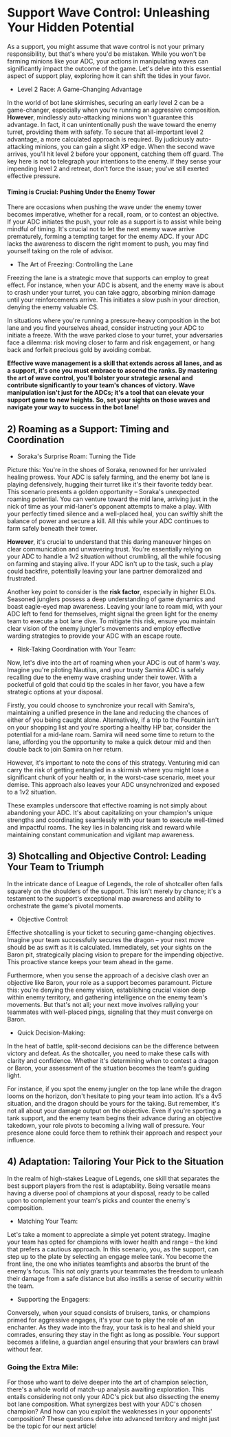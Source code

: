 # Support Wave Control: Unleashing Your Hidden Potential

As a support, you might assume that wave control is not your primary responsibility, but that's where you'd be mistaken. While you won't be farming minions like your ADC, your actions in manipulating waves can significantly impact the outcome of the game. Let's delve into this essential aspect of support play, exploring how it can shift the tides in your favor.
- Level 2 Race: A Game-Changing Advantage

In the world of bot lane skirmishes, securing an early level 2 can be a game-changer, especially when you're running an aggressive composition. **However**, mindlessly auto-attacking minions won't guarantee this advantage. In fact, it can unintentionally push the wave toward the enemy turret, providing them with safety. To secure that all-important level 2 advantage, a more calculated approach is required. By judiciously auto-attacking minions, you can gain a slight XP edge. When the second wave arrives, you'll hit level 2 before your opponent, catching them off guard. The key here is not to telegraph your intentions to the enemy. If they sense your impending level 2 and retreat, don't force the issue; you've still exerted effective pressure.

#### Timing is Crucial: Pushing Under the Enemy Tower


There are occasions when pushing the wave under the enemy tower becomes imperative, whether for a recall, roam, or to contest an objective. If your ADC initiates the push, your role as a support is to assist while being mindful of timing. It's crucial not to let the next enemy wave arrive prematurely, forming a tempting target for the enemy ADC. If your ADC lacks the awareness to discern the right moment to push, you may find yourself taking on the role of advisor.

- The Art of Freezing: Controlling the Lane

Freezing the lane is a strategic move that supports can employ to great effect. For instance, when your ADC is absent, and the enemy wave is about to crash under your turret, you can take aggro, absorbing minion damage until your reinforcements arrive. This initiates a slow push in your direction, denying the enemy valuable CS.

In situations where you're running a pressure-heavy composition in the bot lane and you find yourselves ahead, consider instructing your ADC to initiate a freeze. With the wave parked close to your turret, your adversaries face a dilemma: risk moving closer to farm and risk engagement, or hang back and forfeit precious gold by avoiding combat.

**Effective wave management is a skill that extends across all lanes, and as a support, it's one you must embrace to ascend the ranks. By mastering the art of wave control, you'll bolster your strategic arsenal and contribute significantly to your team's chances of victory. Wave manipulation isn't just for the ADCs; it's a tool that can elevate your support game to new heights. So, set your sights on those waves and navigate your way to success in the bot lane!**


## 2) Roaming as a Support: Timing and Coordination
- Soraka's Surprise Roam: Turning the Tide

Picture this: You're in the shoes of Soraka, renowned for her unrivaled healing prowess. Your ADC is safely farming, and the enemy bot lane is playing defensively, hugging their turret like it's their favorite teddy bear. This scenario presents a golden opportunity – Soraka's unexpected roaming potential. You can venture toward the mid lane, arriving just in the nick of time as your mid-laner's opponent attempts to make a play. With your perfectly timed silence and a well-placed heal, you can swiftly shift the balance of power and secure a kill. All this while your ADC continues to farm safely beneath their tower.

**However**, it's crucial to understand that this daring maneuver hinges on clear communication and unwavering trust. You're essentially relying on your ADC to handle a 1v2 situation without crumbling, all the while focusing on farming and staying alive. If your ADC isn't up to the task, such a play could backfire, potentially leaving your lane partner demoralized and frustrated.

Another key point to consider is the **risk factor**, especially in higher ELOs. Seasoned junglers possess a deep understanding of game dynamics and boast eagle-eyed map awareness. Leaving your lane to roam mid, with your ADC left to fend for themselves, might signal the green light for the enemy team to execute a bot lane dive. To mitigate this risk, ensure you maintain clear vision of the enemy jungler's movements and employ effective warding strategies to provide your ADC with an escape route.

- Risk-Taking Coordination with Your Team:

Now, let's dive into the art of roaming when your ADC is out of harm's way. Imagine you're piloting Nautilus, and your trusty Samira ADC is safely recalling due to the enemy wave crashing under their tower. With a pocketful of gold that could tip the scales in her favor, you have a few strategic options at your disposal.

Firstly, you could choose to synchronize your recall with Samira's, maintaining a unified presence in the lane and reducing the chances of either of you being caught alone. Alternatively, if a trip to the Fountain isn't on your shopping list and you're sporting a healthy HP bar, consider the potential for a mid-lane roam. Samira will need some time to return to the lane, affording you the opportunity to make a quick detour mid and then double back to join Samira on her return.

However, it's important to note the cons of this strategy. Venturing mid can carry the risk of getting entangled in a skirmish where you might lose a significant chunk of your health or, in the worst-case scenario, meet your demise. This approach also leaves your ADC unsynchronized and exposed to a 1v2 situation.

These examples underscore that effective roaming is not simply about abandoning your ADC. It's about capitalizing on your champion's unique strengths and coordinating seamlessly with your team to execute well-timed and impactful roams. The key lies in balancing risk and reward while maintaining constant communication and vigilant map awareness.


## 3) Shotcalling and Objective Control: Leading Your Team to Triumph
In the intricate dance of League of Legends, the role of shotcaller often falls squarely on the shoulders of the support. This isn't merely by chance; it's a testament to the support's exceptional map awareness and ability to orchestrate the game's pivotal moments.

- Objective Control:

Effective shotcalling is your ticket to securing game-changing objectives. Imagine your team successfully secures the dragon – your next move should be as swift as it is calculated. Immediately, set your sights on the Baron pit, strategically placing vision to prepare for the impending objective. This proactive stance keeps your team ahead in the game.

Furthermore, when you sense the approach of a decisive clash over an objective like Baron, your role as a support becomes paramount. Picture this: you're denying the enemy vision, establishing crucial vision deep within enemy territory, and gathering intelligence on the enemy team's movements. But that's not all; your next move involves rallying your teammates with well-placed pings, signaling that they must converge on Baron.

- Quick Decision-Making:

In the heat of battle, split-second decisions can be the difference between victory and defeat. As the shotcaller, you need to make these calls with clarity and confidence. Whether it's determining when to contest a dragon or Baron, your assessment of the situation becomes the team's guiding light.

For instance, if you spot the enemy jungler on the top lane while the dragon looms on the horizon, don't hesitate to ping your team into action. It's a 4v5 situation, and the dragon should be yours for the taking. But remember, it's not all about your damage output on the objective. Even if you're sporting a tank support, and the enemy team begins their advance during an objective takedown, your role pivots to becoming a living wall of pressure. Your presence alone could force them to rethink their approach and respect your influence.


## 4) Adaptation: Tailoring Your Pick to the Situation
In the realm of high-stakes League of Legends, one skill that separates the best support players from the rest is adaptability. Being versatile means having a diverse pool of champions at your disposal, ready to be called upon to complement your team's picks and counter the enemy's composition.

- Matching Your Team:

Let's take a moment to appreciate a simple yet potent strategy. Imagine your team has opted for champions with lower health and range – the kind that prefers a cautious approach. In this scenario, you, as the support, can step up to the plate by selecting an engage melee tank. You become the front line, the one who initiates teamfights and absorbs the brunt of the enemy's focus. This not only grants your teammates the freedom to unleash their damage from a safe distance but also instills a sense of security within the team.

- Supporting the Engagers:

Conversely, when your squad consists of bruisers, tanks, or champions primed for aggressive engages, it's your cue to play the role of an enchanter. As they wade into the fray, your task is to heal and shield your comrades, ensuring they stay in the fight as long as possible. Your support becomes a lifeline, a guardian angel ensuring that your brawlers can brawl without fear.

### Going the Extra Mile:

For those who want to delve deeper into the art of champion selection, there's a whole world of match-up analysis awaiting exploration. This entails considering not only your ADC's pick but also dissecting the enemy bot lane composition. What synergizes best with your ADC's chosen champion? And how can you exploit the weaknesses in your opponents' composition? These questions delve into advanced territory and might just be the topic for our next article!
